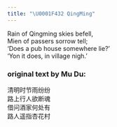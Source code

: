 ```yaml
---
title: "\U0001F432 QingMing"
---
```


Rain of Qingming skies befell,<br>
Mien of passers sorrow tell;<br>
‘Does a pub house somewhere lie?’<br>
‘Yon it does, in village nigh.’<br>

### original text by Mu Du:

清明时节雨纷纷<br>
路上行人欲断魂<br>
借问酒家何处有<br>
路人遥指杏花村
